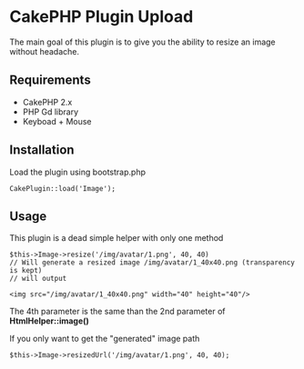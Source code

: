 # CakePHP Plugin Upload

The main goal of this plugin is to give you the ability to resize an image without headache.

## Requirements

* CakePHP 2.x
* PHP Gd library 
* Keyboad + Mouse

## Installation

Load the plugin using bootstrap.php

    CakePlugin::load('Image'); 

## Usage

This plugin is a dead simple helper with only one method 

	$this->Image->resize('/img/avatar/1.png', 40, 40)
	// Will generate a resized image /img/avatar/1_40x40.png (transparency is kept)
	// will output 

	<img src="/img/avatar/1_40x40.png" width="40" height="40"/>

The 4th parameter is the same than the 2nd parameter of **HtmlHelper::image()**

If you only want to get the "generated" image path 

	$this->Image->resizedUrl('/img/avatar/1.png', 40, 40); 
